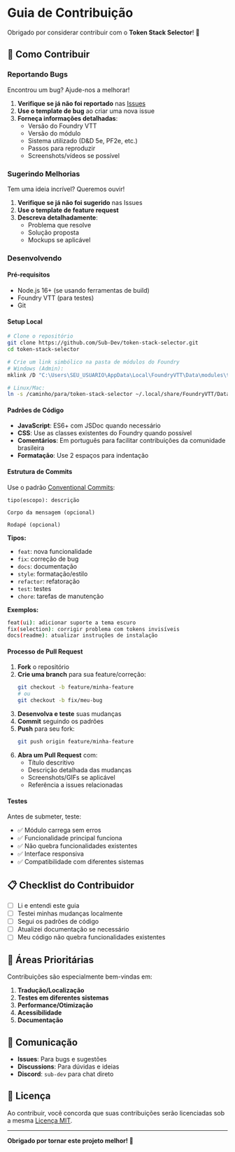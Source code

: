 # Guia de Contribuição

Obrigado por considerar contribuir com o **Token Stack Selector**! 🎉

## 🤝 Como Contribuir

### Reportando Bugs

Encontrou um bug? Ajude-nos a melhorar!

1. **Verifique se já não foi reportado** nas [Issues](https://github.com/Sub-Dev/token-stack-selector/issues)
2. **Use o template de bug** ao criar uma nova issue
3. **Forneça informações detalhadas**:
   - Versão do Foundry VTT
   - Versão do módulo
   - Sistema utilizado (D&D 5e, PF2e, etc.)
   - Passos para reproduzir
   - Screenshots/vídeos se possível

### Sugerindo Melhorias

Tem uma ideia incrível? Queremos ouvir!

1. **Verifique se já não foi sugerido** nas Issues
2. **Use o template de feature request**
3. **Descreva detalhadamente**:
   - Problema que resolve
   - Solução proposta
   - Mockups se aplicável

### Desenvolvendo

#### Pré-requisitos

- Node.js 16+ (se usando ferramentas de build)
- Foundry VTT (para testes)
- Git

#### Setup Local

```bash
# Clone o repositório
git clone https://github.com/Sub-Dev/token-stack-selector.git
cd token-stack-selector

# Crie um link simbólico na pasta de módulos do Foundry
# Windows (Admin):
mklink /D "C:\Users\SEU_USUARIO\AppData\Local\FoundryVTT\Data\modules\token-stack-selector" "C:\CAMINHO\PARA\token-stack-selector"

# Linux/Mac:
ln -s /caminho/para/token-stack-selector ~/.local/share/FoundryVTT/Data/modules/token-stack-selector
```

#### Padrões de Código

- **JavaScript**: ES6+ com JSDoc quando necessário
- **CSS**: Use as classes existentes do Foundry quando possível
- **Comentários**: Em português para facilitar contribuições da comunidade brasileira
- **Formatação**: Use 2 espaços para indentação

#### Estrutura de Commits

Use o padrão [Conventional Commits](https://www.conventionalcommits.org/):

```
tipo(escopo): descrição

Corpo da mensagem (opcional)

Rodapé (opcional)
```

**Tipos:**

- `feat`: nova funcionalidade
- `fix`: correção de bug
- `docs`: documentação
- `style`: formatação/estilo
- `refactor`: refatoração
- `test`: testes
- `chore`: tarefas de manutenção

**Exemplos:**

```bash
feat(ui): adicionar suporte a tema escuro
fix(selection): corrigir problema com tokens invisíveis
docs(readme): atualizar instruções de instalação
```

#### Processo de Pull Request

1. **Fork** o repositório
2. **Crie uma branch** para sua feature/correção:
   ```bash
   git checkout -b feature/minha-feature
   # ou
   git checkout -b fix/meu-bug
   ```
3. **Desenvolva e teste** suas mudanças
4. **Commit** seguindo os padrões
5. **Push** para seu fork:
   ```bash
   git push origin feature/minha-feature
   ```
6. **Abra um Pull Request** com:
   - Título descritivo
   - Descrição detalhada das mudanças
   - Screenshots/GIFs se aplicável
   - Referência a issues relacionadas

#### Testes

Antes de submeter, teste:

- ✅ Módulo carrega sem erros
- ✅ Funcionalidade principal funciona
- ✅ Não quebra funcionalidades existentes
- ✅ Interface responsiva
- ✅ Compatibilidade com diferentes sistemas

## 📋 Checklist do Contribuidor

- [ ] Li e entendi este guia
- [ ] Testei minhas mudanças localmente
- [ ] Segui os padrões de código
- [ ] Atualizei documentação se necessário
- [ ] Meu código não quebra funcionalidades existentes

## 🎯 Áreas Prioritárias

Contribuições são especialmente bem-vindas em:

1. **Tradução/Localização**
2. **Testes em diferentes sistemas**
3. **Performance/Otimização**
4. **Acessibilidade**
5. **Documentação**

## 💬 Comunicação

- **Issues**: Para bugs e sugestões
- **Discussions**: Para dúvidas e ideias
- **Discord**: `sub-dev` para chat direto

## 📜 Licença

Ao contribuir, você concorda que suas contribuições serão licenciadas sob a mesma [Licença MIT](LICENSE).

---

**Obrigado por tornar este projeto melhor! 🚀**
